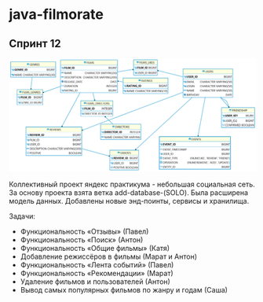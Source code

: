 # java-filmorate 
## Спринт 12
![ER-диаграмма](QuickDBD-export.png)

Коллективный проект яндекс практикума - небольшая социальная сеть.
За основу проекта взята ветка add-database-(SOLO).
Была расширена модель данных. Добавлены новые энд-поинты, сервисы и хранилища.
 
Задачи:
- Функциональность  «Отзывы»  (Павел)
- Функциональность «Поиск» (Антон)
- Функциональность «Общие фильмы» (Катя)
- Добавление режиссёров в фильмы  (Марат и Антон)
- Функциональность «Лента событий»  (Павел)
- Функциональность «Рекомендации» (Марат)
- Удаление фильмов и пользователей (Антон)
- Вывод самых популярных фильмов по жанру и годам (Саша)
